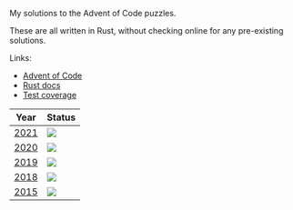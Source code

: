 My solutions to the Advent of Code puzzles.

These are all written in Rust, without checking online for any pre-existing solutions.

Links:

- [Advent of Code](https://adventofcode.com/)
- [Rust docs](https://advent-of-code.jamespharaoh.com/rustdoc/aoc/index.html)
- [Test coverage](https://advent-of-code.jamespharaoh.com/coverage/tarpaulin-report.html)


| Year         | Status                                                 |
|--------------|--------------------------------------------------------|
| [2021](2021) | ![](https://img.shields.io/badge/stars%20⭐-50-brightgreen)  |
| [2020](2020) | ![](https://img.shields.io/badge/stars%20⭐-40-green) |
| [2019](2019) | ![](https://img.shields.io/badge/stars%20⭐-50-brightgreen)  |
| [2018](2018) | ![](https://img.shields.io/badge/stars%20⭐-20-yellow) |
| [2015](2018) | ![](https://img.shields.io/badge/stars%20⭐-46-green) |
